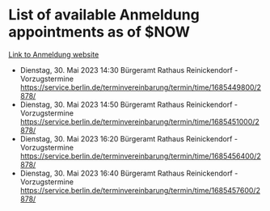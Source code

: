 # List of available Anmeldung appointments as of $NOW
[Link to Anmeldung website](https://service.berlin.de/terminvereinbarung/termin/tag.php?termin=1&anliegen[]=120686&dienstleisterlist=122210,122217,327316,122219,327312,122227,327314,122231,327346,122243,327348,122254,122252,329742,122260,329745,122262,329748,122271,327278,122273,327274,122277,327276,330436,122280,327294,122282,327290,122284,327292,122291,327270,122285,327266,122286,327264,122296,327268,150230,329760,122297,327286,122294,327284,122312,329763,122314,329775,122304,327330,122311,327334,122309,327332,317869,122281,327352,122279,329772,122283,122276,327324,122274,327326,122267,329766,122246,327318,122251,327320,122257,327322,122208,327298,122226,327300&herkunft=http%3A%2F%2Fservice.berlin.de%2Fdienstleistung%2F120686%2F)
- Dienstag, 30. Mai 2023 14:30 Bürgeramt Rathaus Reinickendorf - Vorzugstermine https://service.berlin.de/terminvereinbarung/termin/time/1685449800/2878/
- Dienstag, 30. Mai 2023 14:50 Bürgeramt Rathaus Reinickendorf - Vorzugstermine https://service.berlin.de/terminvereinbarung/termin/time/1685451000/2878/
- Dienstag, 30. Mai 2023 16:20 Bürgeramt Rathaus Reinickendorf - Vorzugstermine https://service.berlin.de/terminvereinbarung/termin/time/1685456400/2878/
- Dienstag, 30. Mai 2023 16:40 Bürgeramt Rathaus Reinickendorf - Vorzugstermine https://service.berlin.de/terminvereinbarung/termin/time/1685457600/2878/
